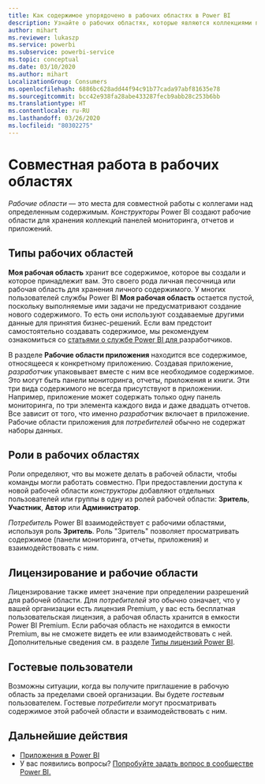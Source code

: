```yaml
---
title: Как содержимое упорядочено в рабочих областях в Power BI
description: Узнайте о рабочих областях, которые являются коллекциями панелей мониторинга и отчетов, предназначенными для предоставления основных метрик для организации.
author: mihart
ms.reviewer: lukaszp
ms.service: powerbi
ms.subservice: powerbi-service
ms.topic: conceptual
ms.date: 03/10/2020
ms.author: mihart
LocalizationGroup: Consumers
ms.openlocfilehash: 6886bc628add44f94c91b77cada97abf81635e78
ms.sourcegitcommit: bcc42e938fa28abe433287fecb9abb28c253b6bb
ms.translationtype: HT
ms.contentlocale: ru-RU
ms.lasthandoff: 03/26/2020
ms.locfileid: "80302275"
---
```

# <a name="collaborate-in-workspaces"></a>Совместная работа в рабочих областях

 *Рабочие области* — это места для совместной работы с коллегами над определенным содержимым. *Конструкторы* Power BI создают рабочие области для хранения коллекций панелей мониторинга, отчетов и приложений. 

## <a name="types-of-workspaces"></a>Типы рабочих областей
**Моя рабочая область** хранит все содержимое, которое вы создали и которое принадлежит вам. Это своего рода личная песочница или рабочая область для хранения личного содержимого. У многих пользователей службы Power BI **Моя рабочая область** остается пустой, поскольку выполняемые ими задачи не предусматривают создание нового содержимого. То есть они используют создаваемые другими данные для принятия бизнес-решений. Если вам предстоит самостоятельно создавать содержимое, мы рекомендуем ознакомиться со [статьями о службе Power BI для ](../create-reports/index.yml)разработчиков.

В разделе **Рабочие области приложения** находится все содержимое, относящееся к конкретному приложению. Создавая приложение, *разработчик* упаковывает вместе с ним все необходимое содержимое. Это могут быть панели мониторинга, отчеты, приложения и книги. Эти три вида содержимого не всегда присутствуют в приложении. Например, приложение может содержать только одну панель мониторинга, по три элемента каждого вида и даже двадцать отчетов. Все зависит от того, что именно *разработчик* включает в приложение. Рабочие области приложения для *потребителей* обычно не содержат наборы данных.

<!--<art showing different wss> -->

## <a name="roles-in-the-workspaces"></a>Роли в рабочих областях

Роли определяют, что вы можете делать в рабочей области, чтобы команды могли работать совместно.  При предоставлении доступа к новой рабочей области *конструкторы* добавляют отдельных пользователей или группы в одну из ролей рабочей области: **Зритель**, **Участник**, **Автор** или **Администратор**. 

*Потребитель* Power BI взаимодействует с рабочими областями, используя роль **Зритель**. Роль "Зритель" позволяет просматривать содержимое (панели мониторинга, отчеты, приложения) и взаимодействовать с ним. <!--For a detailed list of what you can do as a *consumer* with the Viewer role, see [Viewer role in an organization with Premium](end-user-license.md#viewer-role-in-an-organization-with-a-premium-license).-->

## <a name="licensing-and-workspaces"></a>Лицензирование и рабочие области
Лицензирование также имеет значение при определении разрешений для рабочей области. Для *потребителей* это обычно означает, что у вашей организации есть лицензия Premium, у вас есть бесплатная пользовательская лицензия, а рабочая область хранится в емкости Power BI Premium.  Если рабочая область не находится в емкости Premium, вы не сможете видеть ее или взаимодействовать с ней. Дополнительные сведения см. в разделе [Типы лицензий Power BI](end-user-license.md).

## <a name="guest-users"></a>Гостевые пользователи
Возможны ситуации, когда вы получите приглашение в рабочую область за пределами своей организации. Вы будете *гостевым* пользователем. Гостевые *потребители* могут просматривать содержимое этой рабочей области и взаимодействовать с ним. 





## <a name="next-steps"></a>Дальнейшие действия
* [Приложения в Power BI](end-user-apps.md)    
* У вас появились вопросы? [Попробуйте задать вопрос в сообществе Power BI.](https://community.powerbi.com/)













